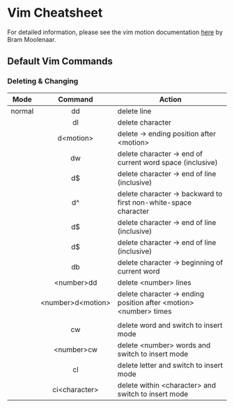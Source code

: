# Vim Cheatsheet

For detailed information, please see the vim motion documentation [here](https://vimdoc.sourceforge.net/htmldoc/motion.html#motion.txt) by Bram Moolenaar.

## Default Vim Commands

### Deleting & Changing

| Mode  | Command | Action  | 
| ------------- |:------------------------:| ------------------------------------------------------------------------- |
| normal        | dd                       | delete line                                                               |
|               | dl                       | delete character                                                          |
|               | d\<motion\>              | delete -> ending position after \<motion\>                                |
|               | dw                       | delete character -> end of current word space (inclusive)                 |
|               | d$                       | delete character -> end of line (inclusive)                               |
|               | d^                       | delete character -> backward to first non-white-space character           |
|               | d$                       | delete character -> end of line (inclusive)                               |
|               | d$                       | delete character -> end of line (inclusive)                               |
|               | db                       | delete character -> beginning of current word                             |
|               | \<number\>dd             | delete \<number\> lines                                                   |
|               | \<number\>d\<motion\>    | delete character -> ending position after \<motion\> \<number\> times     |
|               |                          |                                                                           |
|               | cw                       | delete word and switch to insert mode                                     |
|               | \<number\>cw             | delete \<number\> words and switch to insert mode                         |
|               | cl                       | delete letter and switch to insert mode                                   |
|               | ci\<character\>          | delete within \<character\> and switch to insert mode                     |


